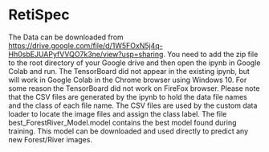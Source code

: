 # RetiSpec
The Data can be downloaded from https://drive.google.com/file/d/1W5FOxN5j4q-Hh0sbEJUAPyfVVQO7k3ne/view?usp=sharing. 
You need to add the zip file to the root directory of your Google drive and then open the ipynb in Google Colab and run.
The TensorBoard did not appear in the existing ipynb, but will work in Google Colab in the Chrome browser using Windows 10. 
For some reason the TensorBoard did not work on FireFox browser.
Please note that the CSV files are generated by the ipynb to hold the data file names and the class of each file name. The CSV files are used by the custom data loader to locate the image files and assign the class label. 
The file best_ForestRiver_Model.model contains the best model found during training. This model can be downloaded and used directly to predict any new Forest/River images.
